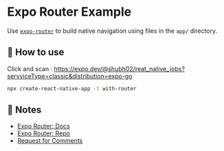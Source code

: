 # Expo Router Example

Use [`expo-router`](https://expo.github.io/router) to build native navigation using files in the `app/` directory.

## 🚀 How to use

Click and scan  : https://expo.dev/@shubh02/reat_native_jobs?servviceType=classic&distribution=expo-go

```sh
npx create-react-native-app -t with-router
```

## 📝 Notes

- [Expo Router: Docs](https://expo.github.io/router)
- [Expo Router: Repo](https://github.com/expo/router)
- [Request for Comments](https://github.com/expo/router/discussions/1)
